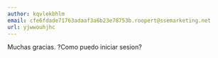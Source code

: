 ```yaml
---
author: kqvlekbhlm
email: cfe6fdade71763adaaf3a6b23e78753b.roopert@ssemarketing.net
url: yjwwouhjhc
---
```


Muchas gracias. ?Como puedo iniciar sesion?